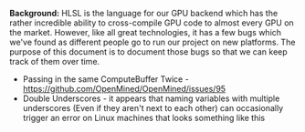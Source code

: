 **Background:** HLSL is the language for our GPU backend which has the rather incredible ability to cross-compile GPU code to almost every GPU on the market. However, like all great technologies, it has a few bugs which we've found as different people go to run our project on new platforms. The purpose of this document is to document those bugs so that we can keep track of them over time.

- Passing in the same ComputeBuffer Twice - https://github.com/OpenMined/OpenMined/issues/95
- Double Underscores - it appears that naming variables with multiple underscores (Even if they aren't next to each other) can occasionally trigger an error on Linux machines that looks something like this
